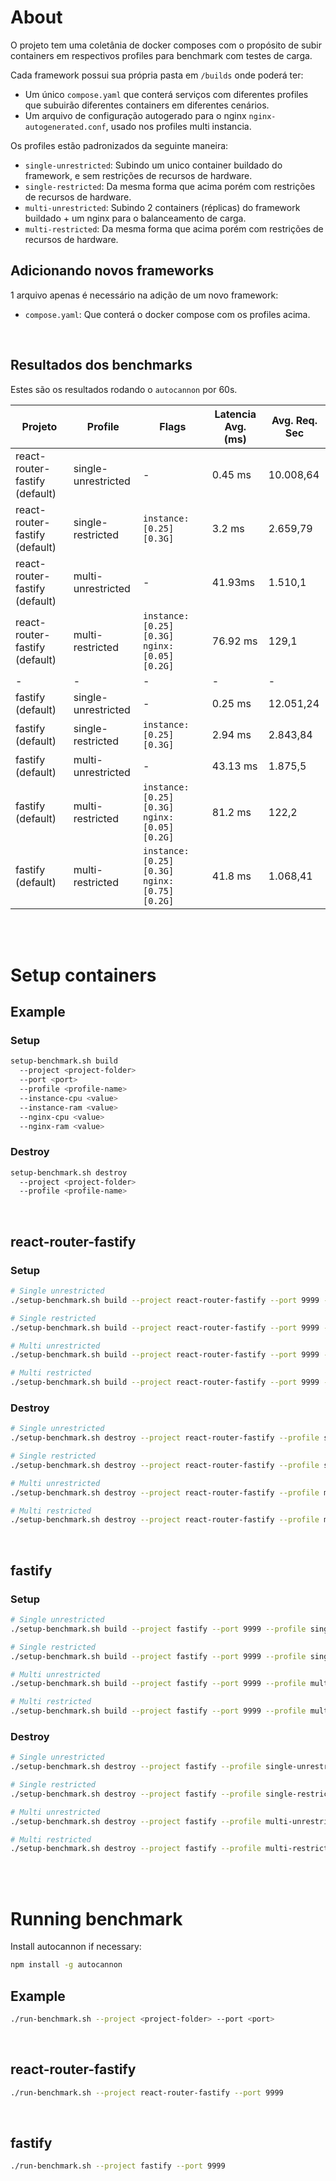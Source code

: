 # About

O projeto tem uma coletânia de docker composes com o propósito de subir containers em respectivos profiles para benchmark com testes de carga.

Cada framework possui sua própria pasta em `/builds` onde poderá ter:
- Um único `compose.yaml` que conterá serviços com diferentes profiles que subuirão diferentes containers em diferentes cenários.
- Um arquivo de configuração autogerado para o nginx `nginx-autogenerated.conf`, usado nos profiles multi instancia.

Os profiles estão padronizados da seguinte maneira:
- `single-unrestricted`: Subindo um unico container buildado do framework, e sem restrições de recursos de hardware.
- `single-restricted`: Da mesma forma que acima porém com restrições de recursos de hardware.
- `multi-unrestricted`: Subindo 2 containers (réplicas) do framework buildado + um nginx para o balanceamento de carga.
- `multi-restricted`: Da mesma forma que acima porém com restrições de recursos de hardware.

## Adicionando novos frameworks

1 arquivo apenas é necessário na adição de um novo framework:
- `compose.yaml`: Que conterá o docker compose com os profiles acima.

</br>

## Resultados dos benchmarks

Estes são os resultados rodando o `autocannon` por 60s.

| Projeto | Profile | Flags | Latencia Avg. (ms) | Avg. Req. Sec |
| -- | -- | -- | -- | -- |
| react-router-fastify (default) | single-unrestricted | - | 0.45 ms | 10.008,64 |
| react-router-fastify (default) | single-restricted | `instance: [0.25] [0.3G]` | 3.2 ms | 2.659,79 |
| react-router-fastify (default) | multi-unrestricted | - | 41.93ms | 1.510,1 |
| react-router-fastify (default) | multi-restricted | `instance: [0.25] [0.3G]` `nginx: [0.05] [0.2G]` | 76.92 ms | 129,1 |
| - | - | - | - | - |
| fastify (default) | single-unrestricted | - | 0.25 ms | 12.051,24 |
| fastify (default) | single-restricted | `instance: [0.25] [0.3G]` | 2.94 ms | 2.843,84 |
| fastify (default) | multi-unrestricted | - | 43.13 ms | 1.875,5 |
| fastify (default) | multi-restricted | `instance: [0.25] [0.3G]` `nginx: [0.05] [0.2G]` | 81.2 ms | 122,2 |
| fastify (default) | multi-restricted | `instance: [0.25] [0.3G]` `nginx: [0.75] [0.2G]` | 41.8 ms | 1.068,41 |

</br>
</br>

# Setup containers

## Example

### Setup

```bash
setup-benchmark.sh build
  --project <project-folder>
  --port <port>
  --profile <profile-name>
  --instance-cpu <value>
  --instance-ram <value>
  --nginx-cpu <value>
  --nginx-ram <value>
```

### Destroy

```bash
setup-benchmark.sh destroy
  --project <project-folder>
  --profile <profile-name>
```

</br>

## react-router-fastify

### Setup

```bash
# Single unrestricted
./setup-benchmark.sh build --project react-router-fastify --port 9999 --profile single-unrestricted

# Single restricted
./setup-benchmark.sh build --project react-router-fastify --port 9999 --profile single-restricted --instance-cpu '0.25' --instance-ram '0.3G' --nginx-cpu '0.05' --nginx-ram '0.2G'

# Multi unrestricted
./setup-benchmark.sh build --project react-router-fastify --port 9999 --profile multi-unrestricted

# Multi restricted
./setup-benchmark.sh build --project react-router-fastify --port 9999 --profile multi-restricted --instance-cpu '0.25' --instance-ram '0.3G' --nginx-cpu '0.05' --nginx-ram '0.2G'
```

### Destroy

```bash
# Single unrestricted
./setup-benchmark.sh destroy --project react-router-fastify --profile single-unrestricted

# Single restricted
./setup-benchmark.sh destroy --project react-router-fastify --profile single-restricted

# Multi unrestricted
./setup-benchmark.sh destroy --project react-router-fastify --profile multi-unrestricted

# Multi restricted
./setup-benchmark.sh destroy --project react-router-fastify --profile multi-restricted
```

</br>

## fastify

### Setup

```bash
# Single unrestricted
./setup-benchmark.sh build --project fastify --port 9999 --profile single-unrestricted

# Single restricted
./setup-benchmark.sh build --project fastify --port 9999 --profile single-restricted --instance-cpu '0.25' --instance-ram '0.3G' --nginx-cpu '0.05' --nginx-ram '0.2G'

# Multi unrestricted
./setup-benchmark.sh build --project fastify --port 9999 --profile multi-unrestricted

# Multi restricted
./setup-benchmark.sh build --project fastify --port 9999 --profile multi-restricted --instance-cpu '0.25' --instance-ram '0.3G' --nginx-cpu '0.05' --nginx-ram '0.2G'
```

### Destroy

```bash
# Single unrestricted
./setup-benchmark.sh destroy --project fastify --profile single-unrestricted

# Single restricted
./setup-benchmark.sh destroy --project fastify --profile single-restricted

# Multi unrestricted
./setup-benchmark.sh destroy --project fastify --profile multi-unrestricted

# Multi restricted
./setup-benchmark.sh destroy --project fastify --profile multi-restricted
```

</br>
</br>

# Running benchmark

Install autocannon if necessary:

```bash
npm install -g autocannon
```

## Example

```bash
./run-benchmark.sh --project <project-folder> --port <port>
```

</br>

## react-router-fastify

```bash
./run-benchmark.sh --project react-router-fastify --port 9999
```

</br>

## fastify

```bash
./run-benchmark.sh --project fastify --port 9999
```

